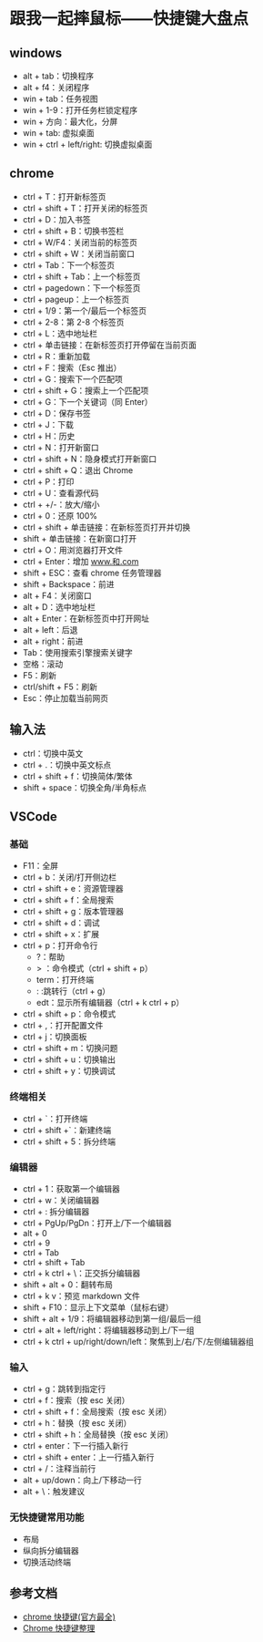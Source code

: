 # 跟我一起摔鼠标——快捷键大盘点

## windows

- alt + tab：切换程序
- alt + f4：关闭程序
- win + tab：任务视图
- win + 1-9：打开任务栏锁定程序
- win + 方向：最大化，分屏
- win + tab: 虚拟桌面
- win + ctrl + left/right: 切换虚拟桌面

## chrome

- ctrl + T：打开新标签页
- ctrl + shift + T：打开关闭的标签页
- ctrl + D：加入书签
- ctrl + shift + B：切换书签栏
- ctrl + W/F4：关闭当前的标签页
- ctrl + shift + W：关闭当前窗口
- ctrl + Tab：下一个标签页
- ctrl + shift + Tab：上一个标签页
- ctrl + pagedown：下一个标签页
- ctrl + pageup：上一个标签页
- ctrl + 1/9：第一个/最后一个标签页
- ctrl + 2-8：第 2-8 个标签页
- ctrl + L：选中地址栏
- ctrl + 单击链接：在新标签页打开停留在当前页面
- ctrl + R：重新加载
- ctrl + F：搜索（Esc 推出）
- ctrl + G：搜索下一个匹配项
- ctrl + shift + G：搜索上一个匹配项
- ctrl + G：下一个关键词（同 Enter）
- ctrl + D：保存书签
- ctrl + J：下载
- ctrl + H：历史
- ctrl + N：打开新窗口
- ctrl + shift + N：隐身模式打开新窗口
- ctrl + shift + Q：退出 Chrome
- ctrl + P：打印
- ctrl + U：查看源代码
- ctrl + +/-：放大/缩小
- ctrl + 0：还原 100%
- ctrl + shift + 单击链接：在新标签页打开并切换
- shift + 单击链接：在新窗口打开
- ctrl + O：用浏览器打开文件
- ctrl + Enter：增加 www.和.com
- shift + ESC：查看 chrome 任务管理器
- shift + Backspace：前进
- alt + F4：关闭窗口
- alt + D：选中地址栏
- alt + Enter：在新标签页中打开网址
- alt + left：后退
- alt + right：前进
- Tab：使用搜索引擎搜索关键字
- 空格：滚动
- F5：刷新
- ctrl/shift + F5：刷新
- Esc：停止加载当前网页

## 输入法

- ctrl：切换中英文
- ctrl + .：切换中英文标点
- ctrl + shift + f：切换简体/繁体
- shift + space：切换全角/半角标点

## VSCode

### 基础

- F11：全屏
- ctrl + b：关闭/打开侧边栏
- ctrl + shift + e：资源管理器
- ctrl + shift + f：全局搜索
- ctrl + shift + g：版本管理器
- ctrl + shift + d：调试
- ctrl + shift + x：扩展
- ctrl + p：打开命令行
  - ?：帮助
  - \> ：命令模式（ctrl + shift + p）
  - term：打开终端
  - : :跳转行（ctrl + g）
  - edt：显示所有编辑器（ctrl + k ctrl + p）
- ctrl + shift + p：命令模式
- ctrl + ,：打开配置文件
- ctrl + j：切换面板
- ctrl + shift + m：切换问题
- ctrl + shift + u：切换输出
- ctrl + shift + y：切换调试

### 终端相关

- ctrl + `：打开终端
- ctrl + shift +`：新建终端
- ctrl + shift + 5：拆分终端

### 编辑器

- ctrl + 1：获取第一个编辑器
- ctrl + w：关闭编辑器
- ctrl + \: 拆分编辑器
- ctrl + PgUp/PgDn：打开上/下一个编辑器
- alt + 0
- ctrl + 9
- ctrl + Tab
- ctrl + shift + Tab
- ctrl + k ctrl + \：正交拆分编辑器
- shift + alt + 0：翻转布局
- ctrl + k v：预览 markdown 文件
- shift + F10：显示上下文菜单（鼠标右键）
- shift + alt + 1/9：将编辑器移动到第一组/最后一组
- ctrl + alt + left/right：将编辑器移动到上/下一组
- ctrl + k ctrl + up/right/down/left：聚焦到上/右/下/左侧编辑器组

### 输入

- ctrl + g：跳转到指定行
- ctrl + f：搜索（按 esc 关闭）
- ctrl + shift + f：全局搜索（按 esc 关闭）
- ctrl + h：替换（按 esc 关闭）
- ctrl + shift + h：全局替换（按 esc 关闭）
- ctrl + enter：下一行插入新行
- ctrl + shift + enter：上一行插入新行
- ctrl + /：注释当前行
- alt + up/down：向上/下移动一行
- alt + \：触发建议

### 无快捷键常用功能

- 布局
- 纵向拆分编辑器
- 切换活动终端

## 参考文档

- [chrome 快捷键(官方最全)](https://blog.csdn.net/wangweiwells/article/details/88606142)
- [Chrome 快捷键整理](https://cloud.tencent.com/developer/article/1392332)
